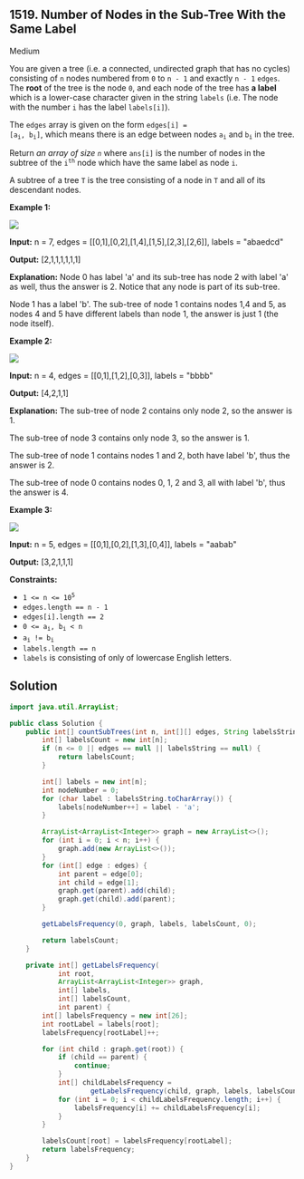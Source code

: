 ## 1519\. Number of Nodes in the Sub-Tree With the Same Label

Medium

You are given a tree (i.e. a connected, undirected graph that has no cycles) consisting of `n` nodes numbered from `0` to `n - 1` and exactly `n - 1` `edges`. The **root** of the tree is the node `0`, and each node of the tree has **a label** which is a lower-case character given in the string `labels` (i.e. The node with the number `i` has the label `labels[i]`).

The `edges` array is given on the form <code>edges[i] = [a<sub>i</sub>, b<sub>i</sub>]</code>, which means there is an edge between nodes <code>a<sub>i</sub></code> and <code>b<sub>i</sub></code> in the tree.

Return _an array of size `n`_ where `ans[i]` is the number of nodes in the subtree of the <code>i<sup>th</sup></code> node which have the same label as node `i`.

A subtree of a tree `T` is the tree consisting of a node in `T` and all of its descendant nodes.

**Example 1:**

![](https://assets.leetcode.com/uploads/2020/07/01/q3e1.jpg)

**Input:** n = 7, edges = [[0,1],[0,2],[1,4],[1,5],[2,3],[2,6]], labels = "abaedcd"

**Output:** [2,1,1,1,1,1,1]

**Explanation:** Node 0 has label 'a' and its sub-tree has node 2 with label 'a' as well, thus the answer is 2. Notice that any node is part of its sub-tree. 

Node 1 has a label 'b'. The sub-tree of node 1 contains nodes 1,4 and 5, as nodes 4 and 5 have different labels than node 1, the answer is just 1 (the node itself).

**Example 2:**

![](https://assets.leetcode.com/uploads/2020/07/01/q3e2.jpg)

**Input:** n = 4, edges = [[0,1],[1,2],[0,3]], labels = "bbbb"

**Output:** [4,2,1,1]

**Explanation:** The sub-tree of node 2 contains only node 2, so the answer is 1.

The sub-tree of node 3 contains only node 3, so the answer is 1. 

The sub-tree of node 1 contains nodes 1 and 2, both have label 'b', thus the answer is 2. 

The sub-tree of node 0 contains nodes 0, 1, 2 and 3, all with label 'b', thus the answer is 4.

**Example 3:**

![](https://assets.leetcode.com/uploads/2020/07/01/q3e3.jpg)

**Input:** n = 5, edges = [[0,1],[0,2],[1,3],[0,4]], labels = "aabab"

**Output:** [3,2,1,1,1]

**Constraints:**

*   <code>1 <= n <= 10<sup>5</sup></code>
*   `edges.length == n - 1`
*   `edges[i].length == 2`
*   <code>0 <= a<sub>i</sub>, b<sub>i</sub> < n</code>
*   <code>a<sub>i</sub> != b<sub>i</sub></code>
*   `labels.length == n`
*   `labels` is consisting of only of lowercase English letters.

## Solution

```java
import java.util.ArrayList;

public class Solution {
    public int[] countSubTrees(int n, int[][] edges, String labelsString) {
        int[] labelsCount = new int[n];
        if (n <= 0 || edges == null || labelsString == null) {
            return labelsCount;
        }

        int[] labels = new int[n];
        int nodeNumber = 0;
        for (char label : labelsString.toCharArray()) {
            labels[nodeNumber++] = label - 'a';
        }

        ArrayList<ArrayList<Integer>> graph = new ArrayList<>();
        for (int i = 0; i < n; i++) {
            graph.add(new ArrayList<>());
        }
        for (int[] edge : edges) {
            int parent = edge[0];
            int child = edge[1];
            graph.get(parent).add(child);
            graph.get(child).add(parent);
        }

        getLabelsFrequency(0, graph, labels, labelsCount, 0);

        return labelsCount;
    }

    private int[] getLabelsFrequency(
            int root,
            ArrayList<ArrayList<Integer>> graph,
            int[] labels,
            int[] labelsCount,
            int parent) {
        int[] labelsFrequency = new int[26];
        int rootLabel = labels[root];
        labelsFrequency[rootLabel]++;

        for (int child : graph.get(root)) {
            if (child == parent) {
                continue;
            }
            int[] childLabelsFrequency =
                    getLabelsFrequency(child, graph, labels, labelsCount, root);
            for (int i = 0; i < childLabelsFrequency.length; i++) {
                labelsFrequency[i] += childLabelsFrequency[i];
            }
        }

        labelsCount[root] = labelsFrequency[rootLabel];
        return labelsFrequency;
    }
}
```